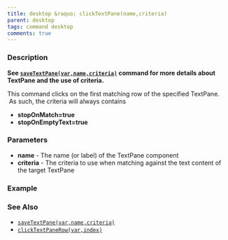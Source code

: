 ```yaml
---
title: desktop &raquo; clickTextPane(name,criteria)
parent: desktop
tags: command desktop
comments: true
---
```


### Description

**See [`saveTextPane(var,name,criteria)`](saveTextPane(var,name,criteria)) command for more details about TextPane and the use of criteria.**

This command clicks on the first matching row of the specified TextPane.  As such, the criteria will always contains

- **stopOnMatch=true**
- **stopOnEmptyText=true**

### Parameters

- **name** - The name (or label) of the TextPane component
- **criteria** - The criteria to use when matching against the text content of the target TextPane

### Example


### See Also

- [`saveTextPane(var,name,criteria)`](saveTextPane(var,name,criteria))
- [`clickTextPaneRow(var,index)`](clickTextPaneRow(var,index))